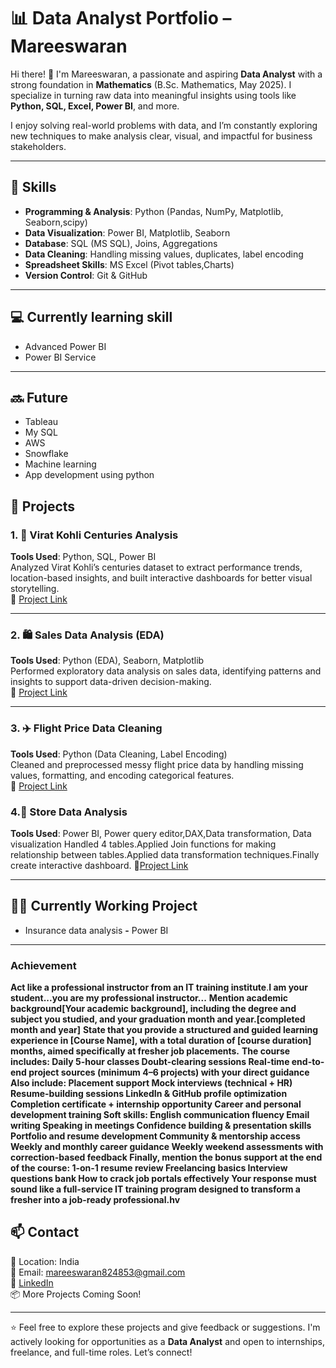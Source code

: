 # 📊 Data Analyst Portfolio – Mareeswaran

Hi there! 👋 I'm Mareeswaran, a passionate and aspiring **Data Analyst** with a strong foundation in **Mathematics** (B.Sc. Mathematics, May 2025). I specialize in turning raw data into meaningful insights using tools like **Python, SQL, Excel, Power BI**, and more.

I enjoy solving real-world problems with data, and I’m constantly exploring new techniques to make analysis clear, visual, and impactful for business stakeholders.

---

## 🧠 Skills

- **Programming & Analysis**: Python (Pandas, NumPy, Matplotlib, Seaborn,scipy)
- **Data Visualization**: Power BI, Matplotlib, Seaborn
- **Database**: SQL (MS SQL), Joins, Aggregations
- **Data Cleaning**: Handling missing values, duplicates, label encoding
- **Spreadsheet Skills**: MS Excel (Pivot tables,Charts)
- **Version Control**: Git & GitHub

---
## 💻 Currently learning skill 
-  Advanced Power BI 
-  Power BI Service 
---
## 🔜 Future 
- Tableau 
- My SQL
- AWS
- Snowflake
- Machine learning
- App development using python 

## 📁 Projects

### 1. 🏏 Virat Kohli Centuries Analysis  
**Tools Used**: Python, SQL, Power BI  
Analyzed Virat Kohli’s centuries dataset to extract performance trends, location-based insights, and built interactive dashboards for better visual storytelling.  
🔗 [Project Link](https://github.com/mareeswaran82/Virat-Kohli-Centuries-Analysis)

---

### 2. 🛍️ Sales Data Analysis (EDA)  
**Tools Used**: Python (EDA), Seaborn, Matplotlib  
Performed exploratory data analysis on sales data, identifying patterns and insights to support data-driven decision-making.  
🔗 [Project Link](https://github.com/mareeswaran82/Sales-data-Analysis)

---

### 3. ✈️ Flight Price Data Cleaning  
**Tools Used**: Python (Data Cleaning, Label Encoding)  
Cleaned and preprocessed messy flight price data by handling missing values, formatting, and encoding categorical features.  
🔗 [Project Link](https://github.com/mareeswaran82/Flight-data-cleaning-)

### 4.🧾 Store Data Analysis 
**Tools Used**: Power BI, Power query editor,DAX,Data transformation, Data visualization 
Handled 4 tables.Applied Join functions for making relationship between tables.Applied data transformation techniques.Finally create interactive dashboard.
🔗[Project Link](https://github.com/mareeswaran82/Store-Data-Analysis-)

---

## 📂📌 Currently Working Project 
- Insurance data analysis **-** Power BI
---
### Achievement 
**Act like a professional instructor from an IT training institute**.**I am your student...you are my professional instructor...** **Mention academic background[Your academic background], including the degree and subject you studied, and your graduation month and year.[completed month and year]**
**State that you provide a structured and guided learning experience in [Course Name], with a total duration of [course duration] months, aimed specifically at fresher job placements.**
**The course includes:
Daily 5-hour classes
Doubt-clearing sessions
Real-time end-to-end project sources (minimum 4–6 projects) with your direct guidance
Also include:
Placement support
Mock interviews (technical + HR)
Resume-building sessions
LinkedIn & GitHub profile optimization
Completion certificate + internship opportunity
Career and personal development training
Soft skills:
English communication fluency
Email writing
Speaking in meetings
Confidence building & presentation skills
Portfolio and resume development
Community & mentorship access
Weekly and monthly career guidance
Weekly weekend assessments with correction-based feedback
Finally, mention the bonus support at the end of the course:
1-on-1 resume review
Freelancing basics
Interview questions bank
How to crack job portals effectively
Your response must sound like a full-service IT training program designed to transform a fresher into a job-ready professional.hv**

## 📫 Contact

📍 Location: India  
📧 Email: mareeswaran824853@gmail.com  
🔗 [LinkedIn](https://www.linkedin.com/in/mareeswaran8248/)  
📦 More Projects Coming Soon!

---

⭐ Feel free to explore these projects and give feedback or suggestions. I'm actively looking for opportunities as a **Data Analyst** and open to internships, freelance, and full-time roles. Let’s connect!
